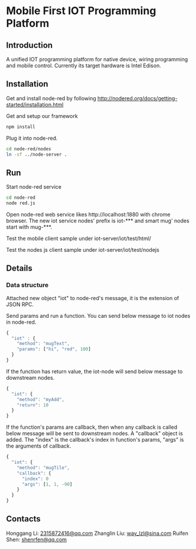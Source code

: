 # Mobile First IOT Programming Platform

## Introduction

A unified IOT programming platform for native device, wiring programming and mobile control. Currently its target hardware is Intel Edison. 

## Installation

Get and install node-red by following http://nodered.org/docs/getting-started/installation.html

Get and setup our framework

```bash
npm install
```

Plug it into node-red.

```bash
cd node-red/nodes
ln -sf ../node-server .
```

## Run

Start node-red service

``` bash
cd node-red
node red.js
```

Open node-red web service likes http://localhost:1880 with chrome browser. The new iot service nodes' prefix is iot-*** and smart mug' nodes start with mug-***. 

Test the mobile client sample under iot-server/iot/test/html/

Test the nodes js client sample under iot-server/iot/test/nodejs

## Details

### Data structure

Attached new object "iot" to node-red's message, it is the extension of JSON RPC.

Send params and run a function. You can send below message to iot nodes in node-red.
 
```javascript
{
  "iot" : {
    "method": "mugText",
    "params": ["hi", "red", 100]
  }
}
```

If the function has return value, the iot-node will send below message to downstream nodes.

```javascript
{
  "iot": {
    "method": "myAdd",
    "return": 10
  }
}
```

If the function's params are callback, then when any callback is called below message will be sent to downstream nodes. A "callback" object is added. The "index" is the callback's index in function's params, "args" is the arguments of callback.

```javascript
{
  "iot": {
    "method": "mugTile",
    "callback": {
      "index": 0
      "args": [1, 1, -90]
    }
  }
}
```

## Contacts

Honggang Li: 2315872416@qq.com
Zhanglin Liu: way_lzl@sina.com
Ruifen Shen:  shenrfen@qq.com
 
